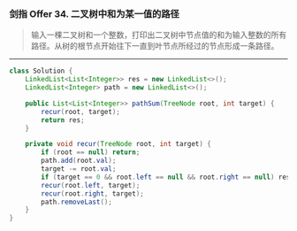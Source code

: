 ### 剑指 Offer 34. 二叉树中和为某一值的路径

>输入一棵二叉树和一个整数，打印出二叉树中节点值的和为输入整数的所有路径。从树的根节点开始往下一直到叶节点所经过的节点形成一条路径。
***
```java
class Solution {
    LinkedList<List<Integer>> res = new LinkedList<>();
    LinkedList<Integer> path = new LinkedList<>();

    public List<List<Integer>> pathSum(TreeNode root, int target) {
        recur(root, target);
        return res;
    }

    private void recur(TreeNode root, int target) {
        if (root == null) return;
        path.add(root.val);
        target -= root.val;
        if (target == 0 && root.left == null && root.right == null) res.add(new LinkedList(path));
        recur(root.left, target);
        recur(root.right, target);
        path.removeLast();
    }
}
```